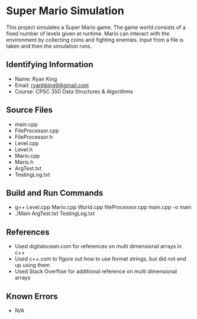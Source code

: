 # Super Mario Simulation
This project simulates a Super Mario game. The game world consists of a fixed number of levels given at runtime. Mario can interact with the environment by collecting coins and fighting enemies. Input from a file is taken and then the simulation runs.

## Identifying Information
* Name: Ryan King
* Email: ryanhking9@gmail.com
* Course: CPSC 350 Data Structures & Algorithms

## Source Files
* main.cpp
* FileProcessor.cpp
* FileProcessor.h
* Level.cpp
* Level.h
* Mario.cpp
* Mario.h
* ArgTest.txt
* TestingLog.txt

## Build and Run Commands
* g++ Level.cpp Mario.cpp World.cpp fileProcessor.cpp  main.cpp -o main
* ./Main ArgTest.txt TestingLog.txt

## References
* Used digitalocean.com for references on multi dimensional arrays in c++
* Used c++.com to figure out how to use format strings, but did not end up using them
* Used Stack Overflow for additional reference on multi dimensional arrays

## Known Errors
* N/A

